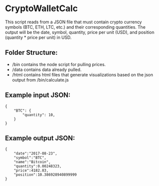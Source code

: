 # CryptoWalletCalc

This script reads from a JSON file that must contain crypto currency symbols (BTC, ETH, LTC, etc.) and their corresponding quantities. The output will be the date, symbol, quantity, price per unit (USD), and position (quantity * price per unit) in USD.

## Folder Structure:

* /bin contains the node script for pulling prices.
* /data contains data already pulled.
* /html contains html files that generate visualizations based on the json output from /bin/calculate.js

## Example input JSON:

    {
        "BTC": {
            "quantity": 10,
        }
    }

## Example output JSON:

    {
        "date":"2017-08-23",
        "symbol":"BTC",
        "name":"Bitcoin",
        "quantity":0.00248323,
        "price":4182.83,
        "position":10.386928940899999
    }
